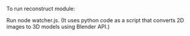 To run reconstruct module:

Run node watcher.js. (It uses python code as a script that converts 2D images to 3D models using Blender API.)
